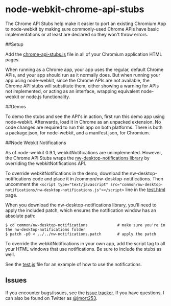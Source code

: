 node-webkit-chrome-api-stubs
============================

The Chrome API Stubs help make it easier to port an existing Chromium App to node-webkit by making sure commonly-used Chrome APIs have basic implementations or at least are declared so they won't throw errors.

##Setup

Add the [chrome-api-stubs.js](https://github.com/jamesmortensen/node-webkit-chrome-api-stubs/blob/master/chrome-api-stubs.js) file in all of your Chromium application HTML pages. 

When running as a Chrome app, your app uses the regular, default Chrome APIs, and your app should run as it normally does.
But when running your app using node-webkit, since the Chrome APIs are not available, the Chrome API stubs will substitute them, either showing a warning for APIs not implemented, or acting as an interface, wrapping equivalent node-webkit or node.js functionality. 

##Demos

To demo the stubs and see the API's in action, first run this demo app using node-webkit. Afterwards, load it in Chrome as an unpacked extension. No code changes are required to run this app on both platforms. There is both a package.json, for node-webkit, and a manifest.json, for Chromium.

##Node Webkit Notifications

As of node-webkit 0.9.1, webkitNotifications are unimplemented. However, the Chrome API Stubs wraps the [nw-desktop-notifications library](https://github.com/robrighter/nw-desktop-notifications) by overriding the webkitNotifications API. 

To override webkitNotifications in the demo, download the nw-desktop-notifications code and place it in /common/nw-desktop-notifications. Then uncomment the `<script type="text/javascript" src="common/nw-desktop-notifications/nw-desktop-notifications.js"></script>` line in the [test.html](https://github.com/jamesmortensen/node-webkit-chrome-api-stubs/blob/master/test.html) page.

When you download the nw-desktop-notifications library, you'll need to apply the included patch, which ensures the notification window has an absolute path:

```
$ cd common/nw-desktop-notifications             # make sure you're in the nw-desktop-notifications folder
$ patch -p0 < ../../nw-notifications.patch       # apply the patch
```

To override the webkitNotifications in your own app, add the script tag to all your HTML windows that use notifications. Be sure to include the stubs as well. 

See the [test.js](https://github.com/jamesmortensen/node-webkit-chrome-api-stubs/blob/master/test.js) file for an example of how to use the notifications.

## Issues

If you encounter bugs/issues, see the [issue tracker](https://github.com/jamesmortensen/node-webkit-chrome-api-stubs/issues). If you have questions, I can also be found on Twitter as [@jmort253](https://twitter.com/jmort253).
